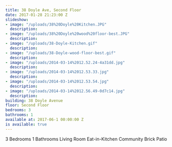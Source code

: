```yaml
---
title: 38 Doyle Ave, Second Floor
date: 2017-01-28 21:23:00 Z
slideshow:
- image: "/uploads/38%20Doyle%20Kitchen.JPG"
  description: 
- image: "/uploads/38%20Doyle%20wood%20floor-best.JPG"
  description: 
- image: "/uploads/38-Doyle-Kitchen.gif"
  description: 
- image: "/uploads/38-Doyle-wood-floor-best.gif"
  description: 
- image: "/uploads/2014-03-14%2012.52.24-4a31dd.jpg"
  description: 
- image: "/uploads/2014-03-14%2012.53.33.jpg"
  description: 
- image: "/uploads/2014-03-14%2012.53.54.jpg"
  description: 
- image: "/uploads/2014-03-14%2012.56.49-0d7c14.jpg"
  description: 
building: 38 Doyle Avenue
floor: Second Floor
bedrooms: 3
bathrooms: 1
available at: 2017-06-1 00:00:00 Z
is available: true
---
```


3 Bedrooms
1 Bathrooms
Living Room
Eat-in-Kitchen
Community Brick Patio
